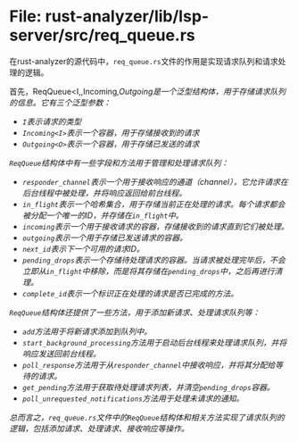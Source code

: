 # File: rust-analyzer/lib/lsp-server/src/req_queue.rs

在rust-analyzer的源代码中，`req_queue.rs`文件的作用是实现请求队列和请求处理的逻辑。

首先，ReqQueue<I,,Incoming<I>,Outgoing<O>是一个泛型结构体，用于存储请求队列的信息。它有三个泛型参数：
- `I`表示请求的类型
- `Incoming<I>`表示一个容器，用于存储接收到的请求
- `Outgoing<O>`表示一个容器，用于存储已发送的请求

`ReqQueue`结构体中有一些字段和方法用于管理和处理请求队列：
- `responder_channel`表示一个用于接收响应的通道（channel），它允许请求在后台线程中被处理，并将响应返回给前台线程。
- `in_flight`表示一个哈希集合，用于存储当前正在处理的请求。每个请求都会被分配一个唯一的ID，并存储在`in_flight`中。
- `incoming`表示一个用于接收请求的容器，存储接收到的请求直到它们被处理。
- `outgoing`表示一个用于存储已发送请求的容器。
- `next_id`表示下一个可用的请求ID。
- `pending_drops`表示一个存储待处理请求的容器。当请求被处理完毕后，不会立即从`in_flight`中移除，而是将其存储在`pending_drops`中，之后再进行清理。
- `complete_id`表示一个标识正在处理的请求是否已完成的方法。

`ReqQueue`结构体还提供了一些方法，用于添加新请求、处理请求队列等：
- `add`方法用于将新请求添加到队列中。
- `start_background_processing`方法用于启动后台线程来处理请求队列，并将响应发送回前台线程。
- `poll_response`方法用于从`responder_channel`中接收响应，并将其分配给等待的请求。
- `get_pending`方法用于获取待处理请求列表，并清空`pending_drops`容器。
- `poll_unrequested_notifications`方法用于处理未请求的通知。

总而言之，`req_queue.rs`文件中的`ReqQueue`结构体和相关方法实现了请求队列的逻辑，包括添加请求、处理请求、接收响应等操作。


